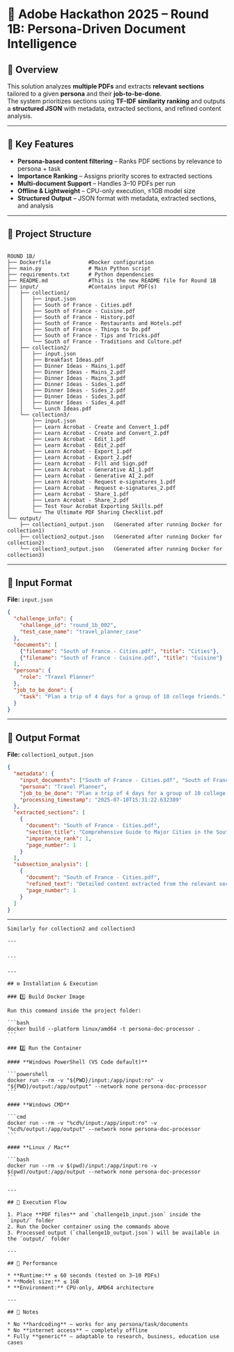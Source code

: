 # 📄 Adobe Hackathon 2025 – Round 1B: Persona-Driven Document Intelligence

## 🌟 Overview
This solution analyzes **multiple PDFs** and extracts **relevant sections** tailored to a given **persona** and their **job-to-be-done**.  
The system prioritizes sections using **TF-IDF similarity ranking** and outputs a **structured JSON** with metadata, extracted sections, and refined content analysis.

---

## 🧩 Key Features
- **Persona-based content filtering** – Ranks PDF sections by relevance to persona + task
- **Importance Ranking** – Assigns priority scores to extracted sections
- **Multi-document Support** – Handles 3–10 PDFs per run
- **Offline & Lightweight** – CPU-only execution, ≤1GB model size
- **Structured Output** – JSON format with metadata, extracted sections, and analysis

---

## 📂 Project Structure
```

ROUND 1B/
├── Dockerfile            #Docker configuration
├── main.py               # Main Python script
├── requirements.txt      # Python dependencies
├── README.md             #This is the new README file for Round 1B
├── input/                #Contains input PDF(s)
│   ├── collection1/
│   │   ├── input.json
│   │   ├── South of France - Cities.pdf
│   │   ├── South of France - Cuisine.pdf
│   │   ├── South of France - History.pdf
│   │   ├── South of France - Restaurants and Hotels.pdf
│   │   ├── South of France - Things to Do.pdf
│   │   ├── South of France - Tips and Tricks.pdf
│   │   └── South of France - Traditions and Culture.pdf
│   ├── collection2/
│   │   ├── input.json
│   │   ├── Breakfast Ideas.pdf
│   │   ├── Dinner Ideas - Mains_1.pdf
│   │   ├── Dinner Ideas - Mains_2.pdf
│   │   ├── Dinner Ideas - Mains_3.pdf
│   │   ├── Dinner Ideas - Sides_1.pdf
│   │   ├── Dinner Ideas - Sides_2.pdf
│   │   ├── Dinner Ideas - Sides_3.pdf
│   │   ├── Dinner Ideas - Sides_4.pdf
│   │   └── Lunch Ideas.pdf
│   └── collection3/
│       ├── input.json
│       ├── Learn Acrobat - Create and Convert_1.pdf
│       ├── Learn Acrobat - Create and Convert_2.pdf
│       ├── Learn Acrobat - Edit_1.pdf
│       ├── Learn Acrobat - Edit_2.pdf
│       ├── Learn Acrobat - Export_1.pdf
│       ├── Learn Acrobat - Export_2.pdf
│       ├── Learn Acrobat - Fill and Sign.pdf
│       ├── Learn Acrobat - Generative AI_1.pdf
│       ├── Learn Acrobat - Generative AI_2.pdf
│       ├── Learn Acrobat - Request e-signatures_1.pdf
│       ├── Learn Acrobat - Request e-signatures_2.pdf
│       ├── Learn Acrobat - Share_1.pdf
│       ├── Learn Acrobat - Share_2.pdf
│       ├── Test Your Acrobat Exporting Skills.pdf
│       └── The Ultimate PDF Sharing Checklist.pdf
└── output/
    ├── collection1_output.json   (Generated after running Docker for collection1)
    ├── collection2_output.json   (Generated after running Docker for collection2)
    └── collection3_output.json   (Generated after running Docker for collection3)

````

---

## 📝 Input Format
**File:** `input.json`
```json
{
  "challenge_info": {
    "challenge_id": "round_1b_002",
    "test_case_name": "travel_planner_case"
  },
  "documents": [
    {"filename": "South of France - Cities.pdf", "title": "Cities"},
    {"filename": "South of France - Cuisine.pdf", "title": "Cuisine"}
  ],
  "persona": {
    "role": "Travel Planner"
  },
  "job_to_be_done": {
    "task": "Plan a trip of 4 days for a group of 10 college friends."
  }
}
````

---

## 📝 Output Format

**File:** `collection1_output.json`

```json
{
  "metadata": {
    "input_documents": ["South of France - Cities.pdf", "South of France - Cuisine.pdf"],
    "persona": "Travel Planner",
    "job_to_be_done": "Plan a trip of 4 days for a group of 10 college friends.",
    "processing_timestamp": "2025-07-10T15:31:22.632389"
  },
  "extracted_sections": [
    {
      "document": "South of France - Cities.pdf",
      "section_title": "Comprehensive Guide to Major Cities in the South of France",
      "importance_rank": 1,
      "page_number": 1
    }
  ],
  "subsection_analysis": [
    {
      "document": "South of France - Cities.pdf",
      "refined_text": "Detailed content extracted from the relevant section...",
      "page_number": 1
    }
  ]
}
```

---

````
Similarly for collection2 and collection3

---


```

---

## ⚙️ Installation & Execution

### 1️⃣ Build Docker Image

Run this command inside the project folder:

```bash
docker build --platform linux/amd64 -t persona-doc-processor .
```

### 2️⃣ Run the Container

#### **Windows PowerShell (VS Code default)**

```powershell
docker run --rm -v "${PWD}/input:/app/input:ro" -v "${PWD}/output:/app/output" --network none persona-doc-processor
```

#### **Windows CMD**

```cmd
docker run --rm -v "%cd%/input:/app/input:ro" -v "%cd%/output:/app/output" --network none persona-doc-processor
```

#### **Linux / Mac**

```bash
docker run --rm -v $(pwd)/input:/app/input:ro -v $(pwd)/output:/app/output --network none persona-doc-processor
```

---

## 🏃 Execution Flow

1. Place **PDF files** and `challenge1b_input.json` inside the `input/` folder
2. Run the Docker container using the commands above
3. Processed output (`challenge1b_output.json`) will be available in the `output/` folder

---

## 🚀 Performance

* **Runtime:** ≤ 60 seconds (tested on 3–10 PDFs)
* **Model size:** ≤ 1GB
* **Environment:** CPU-only, AMD64 architecture

---

## 📌 Notes

* No **hardcoding** – works for any persona/task/documents
* No **internet access** – completely offline
* Fully **generic** – adaptable to research, business, education use cases

